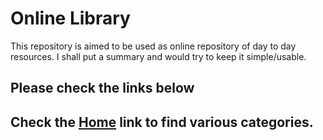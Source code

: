 # Online Library
This repository is aimed to be used as online repository of day to day resources. I shall put a summary and would try to keep it simple/usable.

## Please check the links below

## Check the [Home](HOME.md) link to find various categories.
